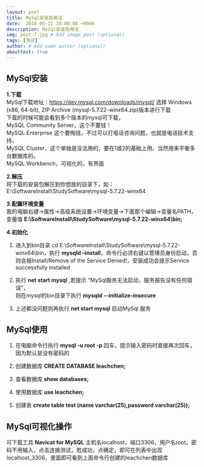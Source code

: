```yaml
---
layout: post
title: MySql安装及用法
date:  2018-05-22 19:08:00 +0900  
description: MySql安装及用法
img: post-7.jpg # Add image post (optional)
tags: [测试]
author: # Add name author (optional)
abouttest: true
---
```


## MySql安装 ##
**1.下载** <br>
<a href="http://www.jb51.net/article/89224.htm" style="text-decoration: none;" target="\_blank"  title="">MySql下载地址</a>：https://dev.mysql.com/downloads/mysql/ 选择 Windows (x86, 64-bit), ZIP Archive  (mysql-5.7.22-winx64.zip)版本进行下载 <br>
下载的时候可能会看到多个版本的mysql可下载，<br>
MySQL Community Server，这个不要钱！<br>
MySQL Enterprise 这个要掏钱，不过可以打电话咨询问题，也就是电话技术支持。<br>
MySQL Cluster，这个单独是没法用的，要在1或2的基础上用。当然用来平衡多台数据库的。<br>
MySQL Workbench，可视化的，有界面 <br>

**2.解压** <br>
将下载的安装包解压到你想放的目录下，如：E:\SoftwareInstall\StudySoftware\mysql-5.7.22-winx64 <br>

**3.配置环境变量** <br>
我的电脑右键->属性->高级系统设置->环境变量->下面那个编辑->变量名PATH，变量值 **E:\SoftwareInstall\StudySoftware\mysql-5.7.22-winx64\bin;** <br>

**4.初始化** <br>
1. 进入到bin目录 cd E:\SoftwareInstall\StudySoftware\mysql-5.7.22-winx64\bin，执行 **mysqld –install**，命令行必须右键以管理员身份启动，否则会报Install/Remove of the Service Denied!，安装成功会提示Service successfully installed

2. 执行 **net start mysql** ,若提示 “MySql服务无法启动，服务报告没有任何错误”，<br>则在mysql的bin目录下执行 **mysqld --initialize-insecure**

3. 上述都没问题则再执行 **net start mysql** 启动MySql 服务


## MySql使用 ##

1. 在电脑命令行执行 **mysql -u root -p** 回车，提示输入密码时直接再次回车，因为默认是没有密码的

1. 创建数据库 **CREATE DATABASE leachchen;**

1. 查看数据库 **show databases;**

1. 使用数据库 **use leachchen;**

1. 创建表 **create table test (name varchar(25),password varchar(25));**

## MySql可视化操作 ##

可下载工具 **Navicat for MySQL** 主机名localhost，端口3306，用户名root，密码不用输入，点击连接测试，若成功，点确定，即可在列表中出现localhost_3306，里面即可看到上面命令行创建的leachchen数据库
